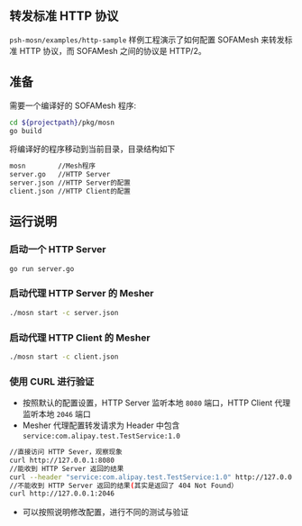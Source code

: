 ## 转发标准 HTTP 协议

`psh-mosn/examples/http-sample`
样例工程演示了如何配置 SOFAMesh 来转发标准 HTTP 协议，而 SOFAMesh 之间的协议是 HTTP/2。

## 准备

需要一个编译好的 SOFAMesh 程序:
```bash
cd ${projectpath}/pkg/mosn
go build
```

将编译好的程序移动到当前目录，目录结构如下 

```bash
mosn        //Mesh程序
server.go   //HTTP Server
server.json //HTTP Server的配置
client.json //HTTP Client的配置
```

## 运行说明

### 启动一个 HTTP Server

```bash
go run server.go
```

### 启动代理 HTTP Server 的 Mesher

```bash
./mosn start -c server.json
```

### 启动代理 HTTP Client 的 Mesher

```bash
./mosn start -c client.json
```

### 使用 CURL 进行验证

+ 按照默认的配置设置，HTTP Server 监听本地 `8080` 端口，HTTP Client 代理监听本地 `2046` 端口
+ Mesher 代理配置转发请求为 Header 中包含 `service:com.alipay.test.TestService:1.0`

```bash
//直接访问 HTTP Sever，观察现象
curl http://127.0.0.1:8080
//能收到 HTTP Server 返回的结果
curl --header "service:com.alipay.test.TestService:1.0" http://127.0.0.1:2046
//不能收到 HTTP Server 返回的结果(其实是返回了 404 Not Found）
curl http://127.0.0.1:2046
```

+ 可以按照说明修改配置，进行不同的测试与验证